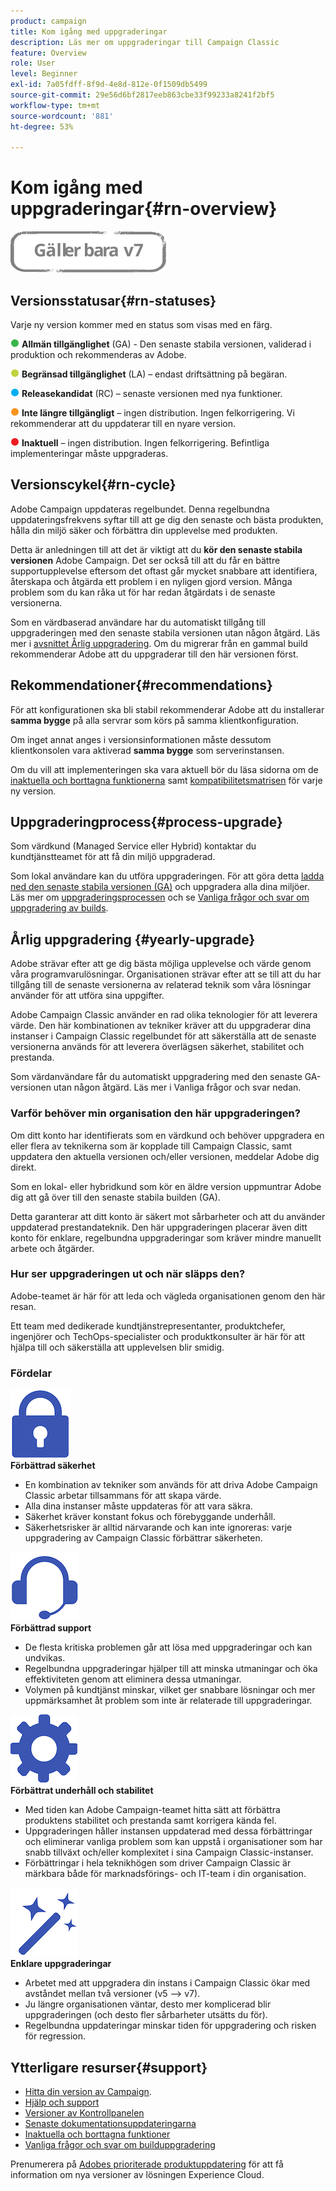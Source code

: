 ```yaml
---
product: campaign
title: Kom igång med uppgraderingar
description: Läs mer om uppgraderingar till Campaign Classic
feature: Overview
role: User
level: Beginner
exl-id: 7a05fdff-8f9d-4e8d-812e-0f1509db5499
source-git-commit: 29e56d6bf2817eeb863cbe33f99233a8241f2bf5
workflow-type: tm+mt
source-wordcount: '881'
ht-degree: 53%

---
```


# Kom igång med uppgraderingar{#rn-overview}

![](../../assets/v7-only.svg)

## Versionsstatusar{#rn-statuses}

Varje ny version kommer med en status som visas med en färg.

![](assets/do-not-localize/green3.png) **Allmän tillgänglighet** (GA) - Den senaste stabila versionen, validerad i produktion och rekommenderas av Adobe.

![](assets/do-not-localize/limited3.png) **Begränsad tillgänglighet** (LA) – endast driftsättning på begäran.

![](assets/do-not-localize/blue3.png) **Releasekandidat** (RC) – senaste versionen med nya funktioner.

![](assets/do-not-localize/orange3.png) **Inte längre tillgängligt** – ingen distribution. Ingen felkorrigering. Vi rekommenderar att du uppdaterar till en nyare version.

![](assets/do-not-localize/red3.png) **Inaktuell** – ingen distribution. Ingen felkorrigering. Befintliga implementeringar måste uppgraderas.

## Versionscykel{#rn-cycle}

Adobe Campaign uppdateras regelbundet. Denna regelbundna uppdateringsfrekvens syftar till att ge dig den senaste och bästa produkten, hålla din miljö säker och förbättra din upplevelse med produkten.

Detta är anledningen till att det är viktigt att du **kör den senaste stabila versionen** Adobe Campaign. Det ser också till att du får en bättre supportupplevelse eftersom det oftast går mycket snabbare att identifiera, återskapa och åtgärda ett problem i en nyligen gjord version. Många problem som du kan råka ut för har redan åtgärdats i de senaste versionerna.

Som en värdbaserad användare har du automatiskt tillgång till uppgraderingen med den senaste stabila versionen utan någon åtgärd. Läs mer i [avsnittet Årlig uppgradering](#yearly-upgrade). Om du migrerar från en gammal build rekommenderar Adobe att du uppgraderar till den här versionen först.

## Rekommendationer{#recommendations}

För att konfigurationen ska bli stabil rekommenderar Adobe att du installerar **samma bygge** på alla servrar som körs på samma klientkonfiguration.

Om inget annat anges i versionsinformationen måste dessutom klientkonsolen vara aktiverad **samma bygge** som serverinstansen.

Om du vill att implementeringen ska vara aktuell bör du läsa sidorna om de [inaktuella och borttagna funktionerna](../../rn/using/deprecated-features.md) samt [kompatibilitetsmatrisen](../../rn/using/compatibility-matrix.md) för varje ny version.

## Uppgraderingprocess{#process-upgrade}

Som värdkund (Managed Service eller Hybrid) kontaktar du kundtjänstteamet för att få din miljö uppgraderad.

Som lokal användare kan du utföra uppgraderingen. För att göra detta [ladda ned den senaste stabila versionen (GA)](https://experience.adobe.com/#/downloads/content/software-distribution/en/campaign.html) och uppgradera alla dina miljöer. Läs mer om [uppgraderingsprocessen](../../production/using/build-upgrade.md) och se [Vanliga frågor och svar om uppgradering av builds](../../platform/using/faq-build-upgrade.md).

## Årlig uppgradering {#yearly-upgrade}

Adobe strävar efter att ge dig bästa möjliga upplevelse och värde genom våra programvarulösningar. Organisationen strävar efter att se till att du har tillgång till de senaste versionerna av relaterad teknik som våra lösningar använder för att utföra sina uppgifter.

Adobe Campaign Classic använder en rad olika teknologier för att leverera värde. Den här kombinationen av tekniker kräver att du uppgraderar dina instanser i Campaign Classic regelbundet för att säkerställa att de senaste versionerna används för att leverera överlägsen säkerhet, stabilitet och prestanda.

Som värdanvändare får du automatiskt uppgradering med den senaste GA-versionen utan någon åtgärd. Läs mer i Vanliga frågor och svar nedan.

### Varför behöver min organisation den här uppgraderingen?

Om ditt konto har identifierats som en värdkund och behöver uppgradera en eller flera av teknikerna som är kopplade till Campaign Classic, samt uppdatera den aktuella versionen och/eller versionen, meddelar Adobe dig direkt.

Som en lokal- eller hybridkund som kör en äldre version uppmuntrar Adobe dig att gå över till den senaste stabila builden (GA).

Detta garanterar att ditt konto är säkert mot sårbarheter och att du använder uppdaterad prestandateknik. Den här uppgraderingen placerar även ditt konto för enklare, regelbundna uppgraderingar som kräver mindre manuellt arbete och åtgärder.

### Hur ser uppgraderingen ut och när släpps den?

Adobe-teamet är här för att leda och vägleda organisationen genom den här resan.

Ett team med dedikerade kundtjänstrepresentanter, produktchefer, ingenjörer och TechOps-specialister och produktkonsulter är här för att hjälpa till och säkerställa att upplevelsen blir smidig.

### Fördelar

<tr>
  <td>
      <img alt="Säkerhet" src="assets/do-not-localize/security.png"/>
    <div>
    <strong>Förbättrad säkerhet</strong>
    </div>
    <ul>
    <li>En kombination av tekniker som används för att driva Adobe Campaign Classic arbetar tillsammans för att skapa värde.</li>
    <li>Alla dina instanser måste uppdateras för att vara säkra.</li>
    <li>Säkerhet kräver konstant fokus och förebyggande underhåll.</li>
    <li>Säkerhetsrisker är alltid närvarande och kan inte ignoreras: varje uppgradering av Campaign Classic förbättrar säkerheten.</li>
    </ul>
  </td>

<td>
      <img alt="Support" src="assets/do-not-localize/support.png" />
    <div>
    <strong>Förbättrad support</strong>
    </div>
    <ul>
    <li>De flesta kritiska problemen går att lösa med uppgraderingar och kan undvikas.</li>
    <li>Regelbundna uppgraderingar hjälper till att minska utmaningar och öka effektiviteten genom att eliminera dessa utmaningar.</li>
    <li>Volymen på kundtjänst minskar, vilket ger snabbare lösningar och mer uppmärksamhet åt problem som inte är relaterade till uppgraderingar.</li>
    </ul>
  </td>
</tr>

<tr>
  <td>
      <img alt="Underhåll" src="assets/do-not-localize/maintenance.png"/>
    <div>
    <strong>Förbättrat underhåll och stabilitet</strong>
    </div>
    <ul>
    <li>Med tiden kan Adobe Campaign-teamet hitta sätt att förbättra produktens stabilitet och prestanda samt korrigera kända fel.</li>
    <li>Uppgraderingen håller instansen uppdaterad med dessa förbättringar och eliminerar vanliga problem som kan uppstå i organisationer som har snabb tillväxt och/eller komplexitet i sina Campaign Classic-instanser.</li>
    <li>Förbättringar i hela teknikhögen som driver Campaign Classic är märkbara både för marknadsförings- och IT-team i din organisation.</li>
    </ul>
  </td>

<td>
      <img alt="Builduppgradering" src="assets/do-not-localize/upgrades.png" />
    <div>
    <strong>Enklare uppgraderingar</strong>
    </a>
    </div>
    <ul>
    <li>Arbetet med att uppgradera din instans i Campaign Classic ökar med avståndet mellan två versioner (v5 —&gt; v7).</li>
    <li>Ju längre organisationen väntar, desto mer komplicerad blir uppgraderingen (och desto fler sårbarheter utsätts du för).</li>
    <li>Regelbundna uppdateringar minskar tiden för uppgradering och risken för regression.</li>
    </ul>
  </td>
</tr>
</table>

## Ytterligare resurser{#support}

* [Hitta din version av Campaign](../../platform/using/launching-adobe-campaign.md#getting-your-campaign-version).
* [Hjälp och support](../../support.md)
* [Versioner av Kontrollpanelen](https://experienceleague.adobe.com/docs/control-panel/using/release-notes.html?lang=sv)
* [Senaste dokumentationsuppdateringarna](../../rn/using/documentation-updates.md)
* [Inaktuella och borttagna funktioner](../../rn/using/deprecated-features.md)
* [Vanliga frågor och svar om builduppgradering](../../platform/using/faq-build-upgrade.md)

Prenumerera på [Adobes prioriterade produktuppdatering](https://www.adobe.com/se/subscription/priority-product-update.html) för att få information om nya versioner av lösningen Experience Cloud.
